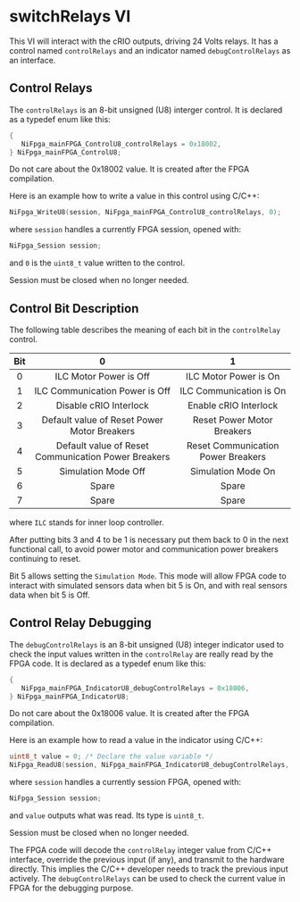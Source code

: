 # switchRelays VI

This VI will interact with the cRIO outputs, driving 24 Volts relays.
It has a control named `controlRelays` and an indicator named `debugControlRelays` as an interface.

## Control Relays

The `controlRelays` is an 8-bit unsigned (U8) interger control.
It is declared as a typedef enum like this:

```c
{
   NiFpga_mainFPGA_ControlU8_controlRelays = 0x18002,
} NiFpga_mainFPGA_ControlU8;
```

Do not care about the 0x18002 value.
It is created after the FPGA compilation.

Here is an example how to write a value in this control using C/C++:

```c 
NiFpga_WriteU8(session, NiFpga_mainFPGA_ControlU8_controlRelays, 0);
```

where `session` handles a currently FPGA session, opened with:

```c
NiFpga_Session session;
```

and `0` is the `uint8_t` value written to the control.

Session must be closed when no longer needed.

## Control Bit Description

The following table describes the meaning of each bit in the `controlRelay` control.

| Bit |  0  |  1   |
|:---:|:-----:|:-----:|
|  0  | ILC Motor Power is Off | ILC Motor Power is On |
|  1  | ILC Communication Power is Off  | ILC Communication is On |
|  2  | Disable cRIO Interlock | Enable cRIO Interlock |
|  3  | Default value of Reset Power Motor Breakers | Reset Power Motor Breakers |
|  4  | Default value of Reset Communication Power Breakers | Reset Communication Power Breakers |
|  5  | Simulation Mode Off | Simulation Mode On |
|  6  | Spare | Spare |
|  7  | Spare | Spare |

where `ILC` stands for inner loop controller.

After putting bits 3 and 4 to be 1 is necessary put them back to 0 in the next functional call, to avoid power motor and communication power breakers continuing to reset.

Bit 5 allows setting the `Simulation Mode`.
This mode will allow FPGA code to interact with simulated sensors data when bit 5 is On, and with real sensors data when bit 5 is Off.

## Control Relay Debugging

 The `debugControlRelays` is an 8-bit unsigned (U8) integer indicator used to check the input values written in the `controlRelay` are really read by the FPGA code. It is declared as a typedef enum like this:

```c
{
   NiFpga_mainFPGA_IndicatorU8_debugControlRelays = 0x18006,
} NiFpga_mainFPGA_IndicatorU8;
```

Do not care about the 0x18006 value.
It is created after the FPGA compilation.

Here is an example how to read a value in the indicator using C/C++:

```c 
uint8_t value = 0; /* Declare the value variable */
NiFpga_ReadU8(session, NiFpga_mainFPGA_IndicatorU8_debugControlRelays, &value);
```

where `session` handles a currently session FPGA, opened with:

```c
NiFpga_Session session;
```

and `value` outputs what was read.
Its type is `uint8_t`.

Session must be closed when no longer needed.

The FPGA code will decode the `controlRelay` integer value from C/C++ interface, override the previous input (if any), and transmit to the hardware directly.
This implies the C/C++ developer needs to track the previous input actively.
The `debugControlRelays` can be used to check the current value in FPGA for the debugging purpose.
